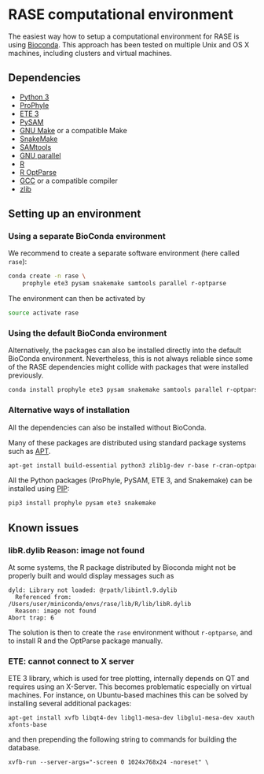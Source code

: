 # RASE computational environment

The easiest way how to setup a computational environment for RASE is using
[Bioconda](https://bioconda.github.io/). This approach has been tested on
multiple Unix and OS X machines, including clusters and virtual machines.

## Dependencies

* [Python 3](https://www.python.org/downloads/)
* [ProPhyle](http://prophyle.github.io)
* [ETE 3](http://etetoolkit.org/)
* [PySAM](https://github.com/pysam-developers/pysam)
* [GNU Make](https://www.gnu.org/software/make/) or a compatible Make
* [SnakeMake](https://snakemake.readthedocs.io)
* [SAMtools](http://www.htslib.org/)
* [GNU parallel](https://www.gnu.org/software/parallel/)
* [R](https://www.r-project.org/)
* [R OptParse](https://cran.r-project.org/web/packages/optparse/)
* [GCC](https://gcc.gnu.org/) or a compatible compiler
* [zlib](https://zlib.net/)


## Setting up an environment

### Using a separate BioConda environment

We recommend to create a separate software environment (here called `rase`):

```bash
conda create -n rase \
	prophyle ete3 pysam snakemake samtools parallel r-optparse
```

The environment can then be activated by

```bash
source activate rase
```

### Using the default BioConda environment

Alternatively, the packages can also be installed directly into the default
BioConda environment. Nevertheless, this is not always reliable since some of
the RASE dependencies might collide with packages that were installed
previously.

```bash
conda install prophyle ete3 pysam snakemake samtools parallel r-optparse
```

### Alternative ways of installation

All the dependencies can also be installed without BioConda.

Many of these packages are distributed using standard package systems such as
[APT](https://wiki.debian.org/Apt).

```bash
apt-get install build-essential python3 zlib1g-dev r-base r-cran-optparse
```

All the Python packages (ProPhyle, PySAM, ETE 3, and Snakemake) can be
installed using [PIP](https://pypi.org/project/pip/):

```bash
pip3 install prophyle pysam ete3 snakemake
```


## Known issues

### libR.dylib Reason: image not found

At some systems, the R package distributed by Bioconda might not be properly
built and would display messages such as

```
dyld: Library not loaded: @rpath/libintl.9.dylib
  Referenced from: /Users/user/miniconda/envs/rase/lib/R/lib/libR.dylib
  Reason: image not found
Abort trap: 6
```

The solution is then to create the `rase` environment without `r-optparse`, and
to install R and the OptParse package manually.

### ETE: cannot connect to X server

ETE 3 library, which is used for tree plotting, internally depends on QT and
requires using an X-Server. This becomes problematic especially on virtual
machines.  For instance, on Ubuntu-based machines this can be solved by
installing several additional packages:

```
apt-get install xvfb libqt4-dev libgl1-mesa-dev libglu1-mesa-dev xauth xfonts-base
```

and then prepending the following string to commands for building the database.
```
xvfb-run --server-args="-screen 0 1024x768x24 -noreset" \
```

